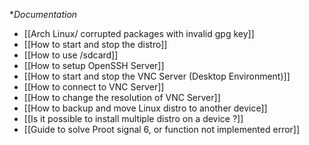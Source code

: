 **Documentation*

* [[Arch Linux/ corrupted packages with invalid gpg key]]
* [[How to start and stop the distro]]
* [[How to use /sdcard]]
* [[How to setup OpenSSH Server]]
* [[How to start and stop the VNC Server (Desktop Environment)]]
* [[How to connect to VNC Server]]
* [[How to change the resolution of VNC Server]]
* [[How to backup and move Linux distro to another device]]
* [[Is it possible to install multiple distro on a device ?]]
* [[Guide to solve Proot signal 6, or function not implemented error]]